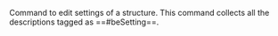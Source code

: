 Command to edit settings of a structure. This command collects all the descriptions tagged as ==#beSetting==.